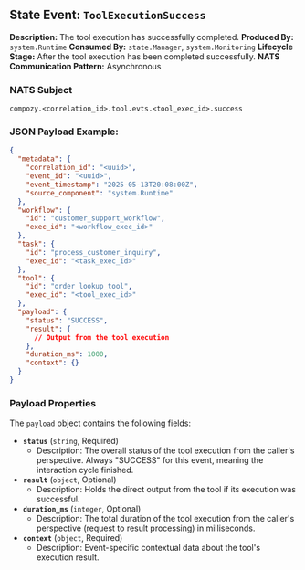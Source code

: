 ## State Event: `ToolExecutionSuccess`

**Description:** The tool execution has successfully completed.
**Produced By:** `system.Runtime`
**Consumed By:** `state.Manager`, `system.Monitoring`
**Lifecycle Stage:** After the tool execution has been completed successfully.
**NATS Communication Pattern:** Asynchronous

### NATS Subject

`compozy.<correlation_id>.tool.evts.<tool_exec_id>.success`

### JSON Payload Example:

```json
{
  "metadata": {
    "correlation_id": "<uuid>",
    "event_id": "<uuid>",
    "event_timestamp": "2025-05-13T20:08:00Z",
    "source_component": "system.Runtime"
  },
  "workflow": {
    "id": "customer_support_workflow",
    "exec_id": "<workflow_exec_id>"
  },
  "task": {
    "id": "process_customer_inquiry",
    "exec_id": "<task_exec_id>"
  },
  "tool": {
    "id": "order_lookup_tool",
    "exec_id": "<tool_exec_id>"
  },
  "payload": {
    "status": "SUCCESS", 
    "result": {
      // Output from the tool execution
    },
    "duration_ms": 1000,
    "context": {}
  }
}
```

### Payload Properties

The `payload` object contains the following fields:
-   **`status`** (`string`, Required)
    -   Description: The overall status of the tool execution from the caller's perspective. Always "SUCCESS" for this event, meaning the interaction cycle finished.
-   **`result`** (`object`, Optional)
    -   Description: Holds the direct output from the tool if its execution was successful.
-   **`duration_ms`** (`integer`, Optional)
    -   Description: The total duration of the tool execution from the caller's perspective (request to result processing) in milliseconds.
-   **`context`** (`object`, Required)
    -   Description: Event-specific contextual data about the tool's execution result.
